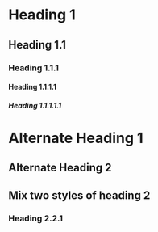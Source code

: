 # Heading 1
## Heading 1.1
### Heading 1.1.1
#### Heading 1.1.1.1
##### Heading 1.1.1.1.1

Alternate Heading 1
===================
Alternate Heading 2
-------------------
## Mix two styles of heading 2
### Heading 2.2.1
